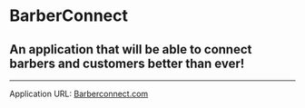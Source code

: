 # BarberConnect
An application that will be able to connect barbers and customers better than ever!
---
  
---
Application URL: [Barberconnect.com](barberconnectproject.azurewebsites.net)
